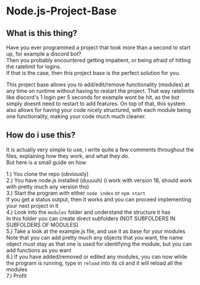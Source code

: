 # Node.js-Project-Base
## What is this thing?
Have you ever programmed a project that took more than a second to start up, for example a discord bot?  
Then you probably encountered getting impatient, or being afraid of hitting the ratelimit for logins.  
If that is the case, then this project base is the perfect solution for you.

This project base allows you to add/edit/remove functionality (modules) at any time on runtime without having to restart the project.
That way ratelimits like discord's 1 login per 5 seconds for example wont be hit, as the bot simply doesnt need to restart to add features.
On top of that, this system also allows for having your code nicely structured, with each module being one functionality, making your code much much cleaner.

## How do i use this?
It is actually very simple to use, i write quite a few comments throughout the files, explaining how they work, and what they do.  
But here is a small guide on how  

1.) You clone the repo (obviously)  
2.) You have node.js installed (duuuuh) (i work with version 16, should work with pretty much any version tho)  
3.) Start the program with either `node index` or `npm start`  
    If you get a status output, then it works and you can proceed implementing your next project in it  
4.) Look into the `modules` folder and understand the structure it has  
    In this folder you can create direct subfolders (NOT SUBFOLDERS IN SUBFOLDERS OF MODULES)  
5.) Take a look at the example.js file, and use it as base for your modules  
    Note that you can add pretty much any objects that you want, the name object must stay as that one is used for identifying the module, but you can add functions as you want  
6.) If you have added/removed or edited any modules, you can now while the program is running, type in `reload` into its cli and it will reload all the modules  
7.) Profit

